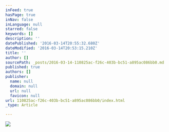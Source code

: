 ```yaml
---
inFeed: true
hasPage: true
inNav: false
inLanguage: null
starred: false
keywords: []
description: ''
datePublished: '2016-03-14T20:55:32.680Z'
dateModified: '2016-03-14T20:53:15.210Z'
title: ''
author: []
sourcePath: _posts/2016-03-14-110825ac-f26c-403b-bc51-a895ac086bb0.md
published: true
authors: []
publisher:
  name: null
  domain: null
  url: null
  favicon: null
url: 110825ac-f26c-403b-bc51-a895ac086bb0/index.html
_type: Article

---
```

![](https://the-grid-user-content.s3-us-west-2.amazonaws.com/e07e9e8f-d8b8-4700-b04c-592f8391e21d.jpg)